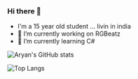 ### Hi there 👋
- I'm a 15 year old student ... livin in india 
- 🔭 I’m currently working on RGBeatz
- 🌱 I’m currently learning C#




![Aryan's GitHub stats](https://github-readme-stats.vercel.app/api?username=AryanRai&theme=nightowl&show_icons=true)




![Top Langs](https://github-readme-stats.vercel.app/api/top-langs/?username=AryanRai&layout=compact&theme=shades-of-purple)
<!--



- 🤔 I’m looking for help with realtime internal audio for windows using basswasapi for a music visualizer 
- 👯 I’m looking to collaborate on ...
- 💬 Ask me about ...
- 📫 How to reach me: ...
- 😄 Pronouns: ...
- ⚡ Fun fact: ...
-->
